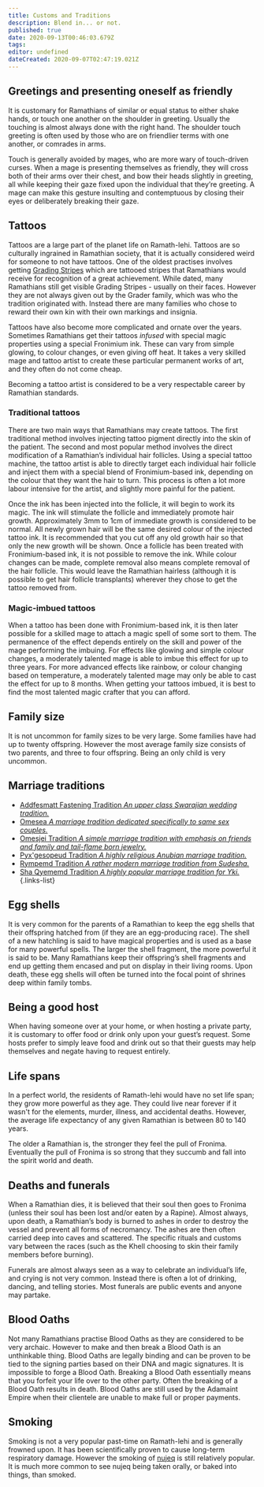 ```yaml
---
title: Customs and Traditions
description: Blend in... or not.
published: true
date: 2020-09-13T00:46:03.679Z
tags: 
editor: undefined
dateCreated: 2020-09-07T02:47:19.021Z
---
```


## Greetings and presenting oneself as friendly

It is customary for Ramathians of similar or equal status to either shake hands, or touch one another on the shoulder in greeting. Usually the touching is almost always done with the right hand. The shoulder touch greeting is often used by those who are on friendlier terms with one another, or comrades in arms.

Touch is generally avoided by mages, who are more wary of touch-driven curses. When a mage is presenting themselves as friendly, they will cross both of their arms over their chest, and bow their heads slightly in greeting, all while keeping their gaze fixed upon the individual that they’re greeting. A mage can make this gesture insulting and contemptuous by closing their eyes or deliberately breaking their gaze.

## Tattoos

Tattoos are a large part of the planet life on Ramath-lehi. Tattoos are so culturally ingrained in Ramathian society, that it is actually considered weird for someone to not have tattoos. One of the oldest practises involves getting [Grading Stripes](/traditions/grading-system) which are tattooed stripes that Ramathians would receive for recognition of a great achievement. While dated, many Ramathians still get visible Grading Stripes - usually on their faces. However they are not always given out by the Grader family, which was who the tradition originated with. Instead there are many families who chose to reward their own kin with their own markings and insignia.

Tattoos have also become more complicated and ornate over the years. Sometimes Ramathians get their tattoos *infused* with special magic properties using a special Fronimium ink. These can vary from simple glowing, to colour changes, or even giving off heat. It takes a very skilled mage and tattoo artist to create these particular permanent works of art, and they often do not come cheap.

Becoming a tattoo artist is considered to be a very respectable career by Ramathian standards.

### Traditional tattoos

There are two main ways that Ramathians may create tattoos. The first traditional method involves injecting tattoo pigment directly into the skin of the patient. The second and most popular method involves the direct modification of a Ramathian’s individual hair follicles. Using a special tattoo machine, the tattoo artist is able to directly target each individual hair follicle and inject them with a special blend of Fronimium-based ink, depending on the colour that they want the hair to turn. This process is often a lot more labour intensive for the artist, and slightly more painful for the patient.

Once the ink has been injected into the follicle, it will begin to work its magic. The ink will stimulate the follicle and immediately promote hair growth. Approximately 3mm to 1cm of immediate growth is considered to be normal. All newly grown hair will be the same desired colour of the injected tattoo ink. It is recommended that you cut off any old growth hair so that only the new growth will be shown. Once a follicle has been treated with Fronimium-based ink, it is not possible to remove the ink. While colour changes can be made, complete removal also means complete removal of the hair follicle. This would leave the Ramathian hairless (although it is possible to get hair follicle transplants) wherever they chose to get the tattoo removed from.

### Magic-imbued tattoos

When a tattoo has been done with Fronimium-based ink, it is then later possible for a skilled mage to attach a magic spell of some sort to them. The permanence of the effect depends entirely on the skill and power of the mage performing the imbuing. For effects like glowing and simple colour changes, a moderately talented mage is able to imbue this effect for up to three years. For more advanced effects like rainbow, or colour changing based on temperature, a moderately talented mage may only be able to cast the effect for up to 8 months. When getting your tattoos imbued, it is best to find the most talented magic crafter that you can afford.

## Family size

It is not uncommon for family sizes to be very large. Some families have had up to twenty offspring. However the most average family size consists of two parents, and three to four offspring. Being an only child is very uncommon.

## Marriage traditions

- [Addfesmatt Fastening Tradition *An upper class Swarajian wedding tradition.*](/traditions/addfesmatt-fastening-tradition)
- [Omesea *A marriage tradition dedicated specifically to same sex couples.*](/traditions/omesea)
- [Omesjei Tradition *A simple marriage tradition with emphasis on friends and family and tail-flame born jewelry.*](/traditions/omesjei-tradition)
- [Pyx'gesopeud Tradition *A highly religious Anubian marriage tradition.*](/traditions/pyxgesopeud-tradition)
- [Rympemd Tradition *A rather modern marriage tradition from Sudesha.*](/traditions/rympemd-tradition)
- [Sha Qyememd Tradition *A highly popular marriage tradition for Yki.*](/traditions/sha-qyememd-tradition)
{.links-list}

## Egg shells

It is very common for the parents of a Ramathian to keep the egg shells that their offspring hatched from (if they are an egg-producing race). The shell of a new hatchling is said to have magical properties and is used as a base for many powerful spells. The larger the shell fragment, the more powerful it is said to be. Many Ramathians keep their offspring’s shell fragments and end up getting them encased and put on display in their living rooms. Upon death, these egg shells will often be turned into the focal point of shrines deep within family tombs.

## Being a good host

When having someone over at your home, or when hosting a private party, it is customary to offer food or drink only upon your guest’s request. Some hosts prefer to simply leave food and drink out so that their guests may help themselves and negate having to request entirely.

## Life spans

In a perfect world, the residents of Ramath-lehi would have no set life span; they grow more powerful as they age. They could live near forever if it wasn't for the elements, murder, illness, and accidental deaths. However, the average life expectancy of any given Ramathian is between 80 to 140 years.

The older a Ramathian is, the stronger they feel the pull of Fronima. Eventually the pull of Fronima is so strong that they succumb and fall into the spirit world and death.

## Deaths and funerals

When a Ramathian dies, it is believed that their soul then goes to Fronima (unless their soul has been lost and/or eaten by a Rapine). Almost always, upon death, a Ramathian’s body is burned to ashes in order to destroy the vessel and prevent all forms of necromancy. The ashes are then often carried deep into caves and scattered. The specific rituals and customs vary between the races (such as the Khell choosing to skin their family members before burning).

Funerals are almost always seen as a way to celebrate an individual’s life, and crying is not very common. Instead there is often a lot of drinking, dancing, and telling stories. Most funerals are public events and anyone may partake.

## Blood Oaths

Not many Ramathians practise Blood Oaths as they are considered to be very archaic. However to make and then break a Blood Oath is an unthinkable thing. Blood Oaths are legally binding and can be proven to be tied to the signing parties based on their DNA and magic signatures. It is impossible to forge a Blood Oath. Breaking a Blood Oath essentially means that you forfeit your life over to the other party. Often the breaking of a Blood Oath results in death. Blood Oaths are still used by the Adamaint Empire when their clientele are unable to make full or proper payments.

## Smoking

Smoking is not a very popular past-time on Ramath-lehi and is generally frowned upon. It has been scientifically proven to cause long-term respiratory damage. However the smoking of [nujeq](/floras/nujeq) is still relatively popular. It is much more common to see nujeq being taken orally, or baked into things, than smoked.